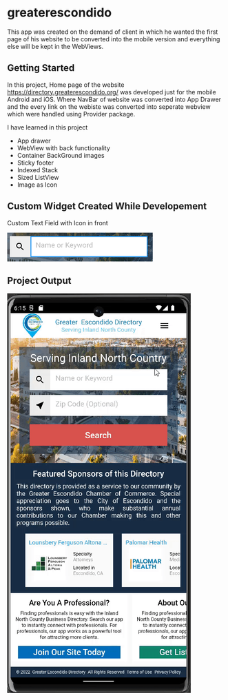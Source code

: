 # greaterescondido

This app was created on the demand of client in which he wanted the first page of his website to be converted into the mobile version and everything else will be kept in the WebViews.

## Getting Started

In this project, Home page of the website https://directory.greaterescondido.org/ was developed just for the mobile Android and iOS.
Where NavBar of website was converted into App Drawer and the every link on the webiste was converted into seperate webview which were handled using Provider package.

I have learned in this project 
- App drawer
- WebView with back functionality 
- Container BackGround images
- Sticky footer
- Indexed Stack
- Sized ListView
- Image as Icon

## Custom Widget Created While Developement

Custom Text Field with Icon in front

![Custom field created](images/customtextfieldrectwithicon.PNG)

## Project Output

![Prohect OutPut](images/customtextfieldrectwithicon.gif)